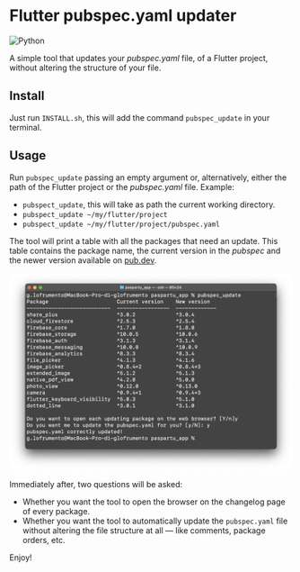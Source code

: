 # Flutter pubspec.yaml updater

![Python](https://img.shields.io/badge/-Python-ffff47?style=flat-square&logo=python)

A simple tool that updates your *pubspec.yaml* file, of a Flutter project, without altering the structure of your file.

## Install

Just run `INSTALL.sh`, this will add the command `pubspec_update` in your terminal.

## Usage

Run `pubspec_update` passing an empty argument or, alternatively, either the path of the Flutter project or the *pubspec.yaml* file. Example:

- `pubspect_update`, this will take as path the current working directory.
- `pubspect_update ~/my/flutter/project`
- `pubspect_update ~/my/flutter/project/pubspec.yaml`

The tool will print a table with all the packages that need an update. This table contains the package name, the current version in the *pubspec* and the newer version available on [pub.dev](https://pub.dev).

![1](README_images/1.png)

Immediately after, two questions will be asked:

- Whether you want the tool to open the browser on the changelog page of every package.
- Whether you want the tool to automatically update the `pubspec.yaml` file without altering the file structure at all — like comments, package orders, etc.

Enjoy!

